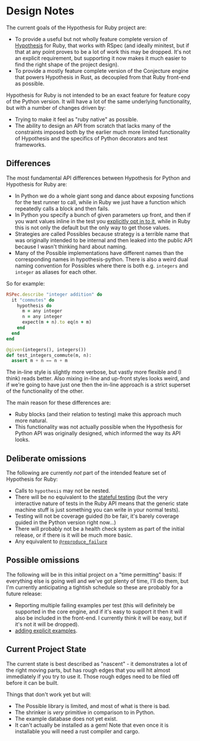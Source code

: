 # Design Notes

The current goals of the Hypothesis for Ruby project are:

* To provide a useful but not wholly feature complete version of
  [Hypothesis](http://hypothesis.works) for Ruby, that works with
  RSpec (and ideally minitest, but if that at any point proves to
  be a lot of work this may be dropped. It's not an explicit
  requirement, but supporting it now makes it much easier to find
  the right shape of the project design).
* To provide a mostly feature complete version of the Conjecture
  engine that powers Hypothesis in Rust, as decoupled from that
  Ruby front-end as possible.

Hypothesis for Ruby is not intended to be an exact feature for
feature copy of the Python version. It will have a lot of the same
underlying functionality, but with a number of changes driven by:

* Trying to make it feel as "ruby native" as possible.
* The ability to design an API from scratch that lacks many of the
  constraints imposed both by the earlier much more limited functionality
  of Hypothesis and the specifics of Python decorators and test
  frameworks.

## Differences

The most fundamental API differences  between Hypothesis
for Python and Hypothesis for Ruby are:

* In Python we do a whole giant song and dance about exposing
  functions for the test runner to call, while in Ruby we just
  have a function which repeatedly calls a block and then fails.
* In Python you specify a bunch of given parameters up front,
  and then if you want values inline in the test you [explicitly
  opt in to it](https://hypothesis.readthedocs.io/en/latest/data.html#drawing-interactively-in-tests),
  while in Ruby this is not only the default but the only way to
  get those values.
* Strategies are called Possibles because strategy is a terrible
  name that was originally intended to be internal and then leaked
  into the public API because I wasn't thinking hard about naming.
* Many of the Possible implementations have different names than
  the corresponding
  names in hypothesis-python. There is also a weird dual naming
  convention for Possibles where there is both e.g. `integers` and
  `integer` as aliases for each other.

So for example:

```ruby
RSPec.describe "integer addition" do
  it "commutes" do
    hypothesis do
      m = any integer
      n = any integer
      expect(m + n).to eq(n + m)
    end
  end
end
```

```python
@given(integers(), integers())
def test_integers_commute(m, n):
  assert m + n == n + m
```

The in-line style is slightly more verbose, but vastly more flexible
and (I think) reads better. Also mixing in-line and up-front
styles looks weird, and if we're going to have just one then
the in-line approach is a strict superset of the functionality
of the other.

The main reason for these differences are:

* Ruby blocks (and their relation to testing) make this approach
  much more natural.
* This functionality was not actually possible when the Hypothesis
  for Python API was originally designed, which informed the way
  its API looks.

## Deliberate omissions

The following are currently *not* part of the intended feature set
of Hypothesis for Ruby:

* Calls to `hypothesis` may not be nested.
* There will be no equivalent to the [stateful testing](https://hypothesis.readthedocs.io/en/latest/stateful.html)
  (but the very interactive nature of tests in the Ruby API means that
  the generic state machine stuff is just something you can write in
  your normal tests).
* Testing will not be coverage guided (to be fair, it's barely coverage
  guided in the Python version right now...)
* There will probably not be a health check system as part of the initial
  release, or if there is it will be much more basic.
* Any equivalent to [`@reproduce_failure`](https://hypothesis.readthedocs.io/en/latest/reproducing.html#reproducing-an-example-with-with-reproduce-failure)

## Possible omissions

The following will be in this initial project on a "time permitting" basis:
If everything else is going well and we've got plenty of time, I'll do them,
but I'm currently anticipating a tightish schedule so these are probably
for a future release:

* Reporting multiple failing examples per test (this will definitely be supported
  in the core engine, and if it's easy to support it then it will
  also be included in the front-end. I currently think it will be
  easy, but if it's not it will be dropped).
* [adding explicit examples](https://hypothesis.readthedocs.io/en/latest/reproducing.html#providing-explicit-examples).

## Current Project State

The current state is best described as "nascent" - it demonstrates
a lot of the right moving parts, but has rough edges that you will
hit almost immediately if you try to use it. Those rough edges need
to be filed off before it can be built.

Things that don't work yet but will:

* The Possible library is limited, and most of what is there is bad.
* The shrinker is *very* primitive in comparison to in Python.
* The example database does not yet exist.
* It can't actually be installed as a gem! Note that even once it is
  installable you will need a rust compiler and cargo.
